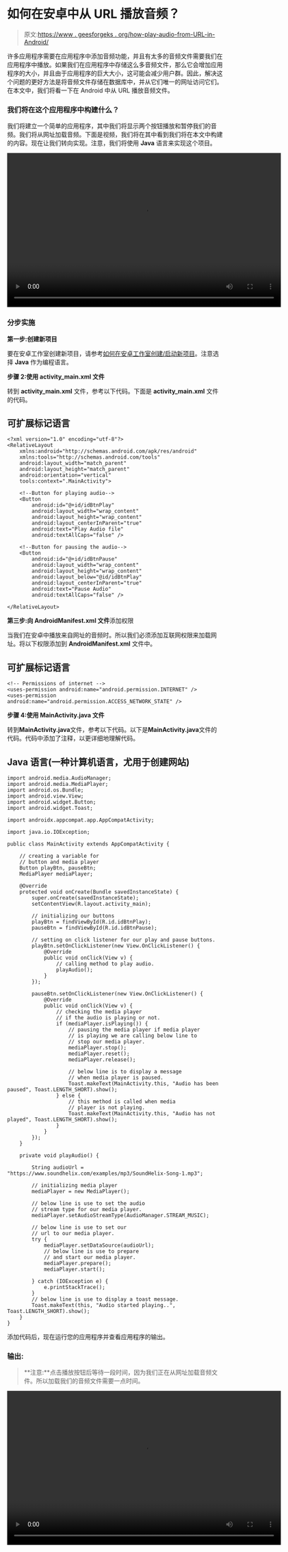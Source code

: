 # 如何在安卓中从 URL 播放音频？

> 原文:[https://www . geesforgeks . org/how-play-audio-from-URL-in-Android/](https://www.geeksforgeeks.org/how-to-play-audio-from-url-in-android/)

许多应用程序需要在应用程序中添加音频功能，并且有太多的音频文件需要我们在应用程序中播放。如果我们在应用程序中存储这么多音频文件，那么它会增加应用程序的大小，并且由于应用程序的巨大大小，这可能会减少用户群。因此，解决这个问题的更好方法是将音频文件存储在数据库中，并从它们唯一的网址访问它们。在本文中，我们将看一下在 Android 中从 URL 播放音频文件。

### 我们将在这个应用程序中构建什么？

我们将建立一个简单的应用程序，其中我们将显示两个按钮播放和暂停我们的音频。我们将从网址加载音频。下面是视频，我们将在其中看到我们将在本文中构建的内容。现在让我们转向实现。注意，我们将使用 **Java** 语言来实现这个项目。

<video class="wp-video-shortcode" id="video-544506-1" width="640" height="360" preload="metadata" controls=""><source type="video/mp4" src="https://media.geeksforgeeks.org/wp-content/uploads/20210113122113/Screenrecorder-2021-01-13-12-19-24-250.mp4?_=1">[https://media.geeksforgeeks.org/wp-content/uploads/20210113122113/Screenrecorder-2021-01-13-12-19-24-250.mp4](https://media.geeksforgeeks.org/wp-content/uploads/20210113122113/Screenrecorder-2021-01-13-12-19-24-250.mp4)</video>

### **分步实施**

**第一步:创建新项目**

要在安卓工作室创建新项目，请参考[如何在安卓工作室创建/启动新项目](https://www.geeksforgeeks.org/android-how-to-create-start-a-new-project-in-android-studio/)。注意选择 **Java** 作为编程语言。

**步骤 2:使用 activity_main.xml 文件**

转到 **activity_main.xml** 文件，参考以下代码。下面是 **activity_main.xml** 文件的代码。

## 可扩展标记语言

```
<?xml version="1.0" encoding="utf-8"?>
<RelativeLayout 
    xmlns:android="http://schemas.android.com/apk/res/android"
    xmlns:tools="http://schemas.android.com/tools"
    android:layout_width="match_parent"
    android:layout_height="match_parent"
    android:orientation="vertical"
    tools:context=".MainActivity">

    <!--Button for playing audio-->
    <Button
        android:id="@+id/idBtnPlay"
        android:layout_width="wrap_content"
        android:layout_height="wrap_content"
        android:layout_centerInParent="true"
        android:text="Play Audio file"
        android:textAllCaps="false" />

    <!--Button for pausing the audio-->
    <Button
        android:id="@+id/idBtnPause"
        android:layout_width="wrap_content"
        android:layout_height="wrap_content"
        android:layout_below="@id/idBtnPlay"
        android:layout_centerInParent="true"
        android:text="Pause Audio"
        android:textAllCaps="false" />

</RelativeLayout>
```

**第三步:向 AndroidManifest.xml 文件**添加权限

当我们在安卓中播放来自网址的音频时。所以我们必须添加互联网权限来加载网址。将以下权限添加到 **AndroidManifest.xml** 文件中。

## 可扩展标记语言

```
<!-- Permissions of internet -->
<uses-permission android:name="android.permission.INTERNET" />
<uses-permission android:name="android.permission.ACCESS_NETWORK_STATE" />
```

**步骤 4:使用 MainActivity.java 文件**

转到**MainActivity.java**文件，参考以下代码。以下是**MainActivity.java**文件的代码。代码中添加了注释，以更详细地理解代码。

## Java 语言(一种计算机语言，尤用于创建网站)

```
import android.media.AudioManager;
import android.media.MediaPlayer;
import android.os.Bundle;
import android.view.View;
import android.widget.Button;
import android.widget.Toast;

import androidx.appcompat.app.AppCompatActivity;

import java.io.IOException;

public class MainActivity extends AppCompatActivity {

    // creating a variable for 
    // button and media player
    Button playBtn, pauseBtn;
    MediaPlayer mediaPlayer;

    @Override
    protected void onCreate(Bundle savedInstanceState) {
        super.onCreate(savedInstanceState);
        setContentView(R.layout.activity_main);

        // initializing our buttons
        playBtn = findViewById(R.id.idBtnPlay);
        pauseBtn = findViewById(R.id.idBtnPause);

        // setting on click listener for our play and pause buttons.
        playBtn.setOnClickListener(new View.OnClickListener() {
            @Override
            public void onClick(View v) {
                // calling method to play audio.
                playAudio();
            }
        });

        pauseBtn.setOnClickListener(new View.OnClickListener() {
            @Override
            public void onClick(View v) {
                // checking the media player 
                // if the audio is playing or not.
                if (mediaPlayer.isPlaying()) {
                    // pausing the media player if media player 
                    // is playing we are calling below line to
                    // stop our media player.
                    mediaPlayer.stop();
                    mediaPlayer.reset();
                    mediaPlayer.release();

                    // below line is to display a message 
                    // when media player is paused.
                    Toast.makeText(MainActivity.this, "Audio has been paused", Toast.LENGTH_SHORT).show();
                } else {
                    // this method is called when media 
                    // player is not playing.
                    Toast.makeText(MainActivity.this, "Audio has not played", Toast.LENGTH_SHORT).show();
                }
            }
        });
    }

    private void playAudio() {

        String audioUrl = "https://www.soundhelix.com/examples/mp3/SoundHelix-Song-1.mp3";

        // initializing media player
        mediaPlayer = new MediaPlayer();

        // below line is use to set the audio 
        // stream type for our media player.
        mediaPlayer.setAudioStreamType(AudioManager.STREAM_MUSIC);

        // below line is use to set our 
        // url to our media player.
        try {
            mediaPlayer.setDataSource(audioUrl);
            // below line is use to prepare
            // and start our media player.
            mediaPlayer.prepare();
            mediaPlayer.start();

        } catch (IOException e) {
            e.printStackTrace();
        }
        // below line is use to display a toast message.
        Toast.makeText(this, "Audio started playing..", Toast.LENGTH_SHORT).show();
    }
}
```

添加代码后，现在运行您的应用程序并查看应用程序的输出。

### **输出:**

> **注意:**点击播放按钮后等待一段时间，因为我们正在从网址加载音频文件。所以加载我们的音频文件需要一点时间。

<video class="wp-video-shortcode" id="video-544506-2" width="640" height="360" preload="metadata" controls=""><source type="video/mp4" src="https://media.geeksforgeeks.org/wp-content/uploads/20210113122113/Screenrecorder-2021-01-13-12-19-24-250.mp4?_=2">[https://media.geeksforgeeks.org/wp-content/uploads/20210113122113/Screenrecorder-2021-01-13-12-19-24-250.mp4](https://media.geeksforgeeks.org/wp-content/uploads/20210113122113/Screenrecorder-2021-01-13-12-19-24-250.mp4)</video>